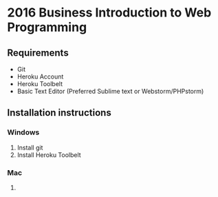 # 2016 Business Introduction to Web Programming

## Requirements
- Git
- Heroku Account
- Heroku Toolbelt
- Basic Text Editor (Preferred Sublime text or Webstorm/PHPstorm)

## Installation instructions

### Windows
1. Install git
2. Install Heroku Toolbelt


### Mac
1. 